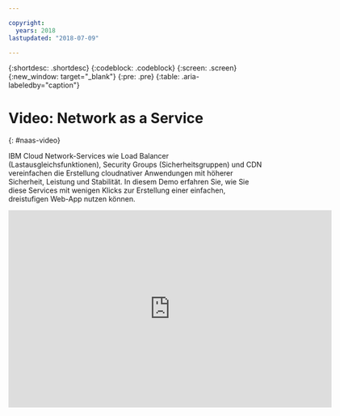```yaml
---

copyright:
  years: 2018
lastupdated: "2018-07-09"

---
```


{:shortdesc: .shortdesc}
{:codeblock: .codeblock}
{:screen: .screen}
{:new_window: target="_blank"}
{:pre: .pre}
{:table: .aria-labeledby="caption"}

# Video: Network as a Service
{: #naas-video}

IBM Cloud Network-Services wie Load Balancer (Lastausgleichsfunktionen), Security Groups (Sicherheitsgruppen) und CDN vereinfachen die Erstellung cloudnativer Anwendungen mit höherer Sicherheit, Leistung und Stabilität. In diesem Demo erfahren Sie, wie Sie diese Services mit wenigen Klicks zur Erstellung einer einfachen, dreistufigen Web-App nutzen können.

<p>
  <div class="embed-responsive embed-responsive-16by9">
    <iframe class="embed-responsive-item" id="youtubeplayer" type="text/html" title="Demo" width="640" height="390" src="https://www.youtube.com/embed/LRvNCXvtkX0?rel=0" frameborder="0" webkitallowfullscreen mozallowfullscreen allowfullscreen> </iframe>
  </div>
</p>
